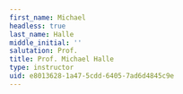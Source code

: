 ```yaml
---
first_name: Michael
headless: true
last_name: Halle
middle_initial: ''
salutation: Prof.
title: Prof. Michael Halle
type: instructor
uid: e8013628-1a47-5cdd-6405-7ad6d4845c9e
---
```

